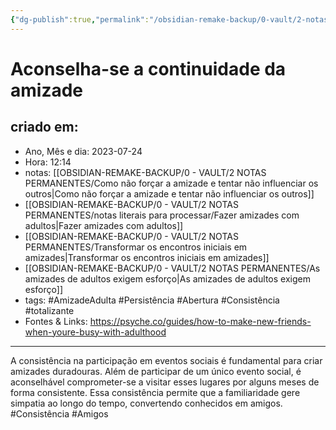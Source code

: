 ```yaml
---
{"dg-publish":true,"permalink":"/obsidian-remake-backup/0-vault/2-notas-permanentes/aconselha-se-a-continuidade-da-amizade/","tags":["permanente","AmizadeAdulta","Persistência","Abertura","Consistência","totalizante","Amigos"],"dgHomeLink":true,"dgShowLocalGraph":true,"dgShowFileTree":true,"dgEnableSearch":true,"noteIcon":""}
---
```


# Aconselha-se a continuidade da amizade

## criado em: 
-  Ano, Mês e dia: 2023-07-24
- Hora: 12:14
- notas: [[OBSIDIAN-REMAKE-BACKUP/0 - VAULT/2 NOTAS PERMANENTES/Como não forçar a amizade e tentar não influenciar os outros\|Como não forçar a amizade e tentar não influenciar os outros]] 
-  [[OBSIDIAN-REMAKE-BACKUP/0 - VAULT/2 NOTAS PERMANENTES/notas literais para processar/Fazer amizades com adultos\|Fazer amizades com adultos]]
- [[OBSIDIAN-REMAKE-BACKUP/0 - VAULT/2 NOTAS PERMANENTES/Transformar os encontros iniciais em amizades\|Transformar os encontros iniciais em amizades]]
- [[OBSIDIAN-REMAKE-BACKUP/0 - VAULT/2 NOTAS PERMANENTES/As amizades de adultos exigem esforço\|As amizades de adultos exigem esforço]]
- tags: #AmizadeAdulta #Persistência #Abertura #Consistência #totalizante 
- Fontes & Links: https://psyche.co/guides/how-to-make-new-friends-when-youre-busy-with-adulthood
---
A consistência na participação em eventos sociais é fundamental para criar amizades duradouras. Além de participar de um único evento social, é aconselhável comprometer-se a visitar esses lugares por alguns meses de forma consistente. Essa consistência permite que a familiaridade gere simpatia ao longo do tempo, convertendo conhecidos em amigos. #Consistência #Amigos